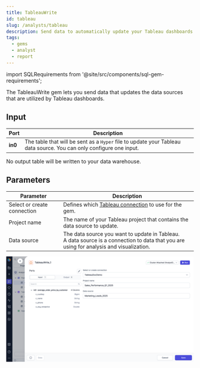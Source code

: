 ```yaml
---
title: TableauWrite
id: tableau
slug: /analysts/tableau
description: Send data to automatically update your Tableau dashboards
tags:
  - gems
  - analyst
  - report
---
```


import SQLRequirements from '@site/src/components/sql-gem-requirements';

<SQLRequirements
  execution_engine="Prophecy Automate"
  sql_package_name=""
  sql_package_version=""
/>

The TableauWrite gem lets you send data that updates the data sources that are utilized by Tableau dashboards.

## Input

| Port    | Description                                                                                                         |
| ------- | ------------------------------------------------------------------------------------------------------------------- |
| **in0** | The table that will be sent as a `Hyper` file to update your Tableau data source. You can only configure one input. |

No output table will be written to your data warehouse.

## Parameters

| Parameter                   | Description                                                                                                                                 |
| --------------------------- | ------------------------------------------------------------------------------------------------------------------------------------------- |
| Select or create connection | Defines which [Tableau connection](docs/administration/fabrics/prophecy-fabrics/connections/tableau.md) to use for the gem.                 |
| Project name                | The name of your Tableau project that contains the data source to update.                                                                   |
| Data source                 | The data source you want to update in Tableau.<br/>A data source is a connection to data that you are using for analysis and visualization. |

![Tableau Gem configuration](img/tableau-gem.png)
